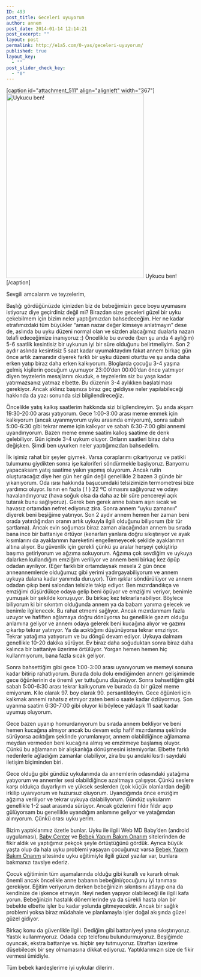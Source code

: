 ```yaml
---
ID: 493
post_title: Geceleri uyuyorum
author: annem
post_date: 2014-01-14 12:14:21
post_excerpt: ""
layout: post
permalink: http://e1a5.com/0-yas/geceleri-uyuyorum/
published: true
layout_key:
  - ""
post_slider_check_key:
  - "0"
---
```

[caption id="attachment_511" align="alignleft" width="367"]<a href="http://e1a5.com/wp-content/uploads/2014/01/uykucu_ben-e1389734699962.jpg"><img class=" wp-image-511 " alt="Uykucu ben!" src="http://e1a5.com/wp-content/uploads/2014/01/uykucu_ben-e1389734699962.jpg" width="367" height="490" /></a> Uykucu ben![/caption]

Sevgili amcalarım ve teyzelerim,

Başlığı gördüğünüzde içinizden biz de bebeğimizin gece boyu uyumasını istiyoruz diye geçirdiniz değil mi? Birazdan size geceleri güzel bir uyku çekebilmem için bizim neler yaptığımızdan bahsedeceğim. Her ne kadar etrafımızdaki tüm büyükler “aman nazar değer kimseye anlatmayın” dese de, aslında bu uyku düzeni normal olan ve sizden alacağımız dualarla nazarı telafi edeceğimize inanıyoruz :) Öncelikle bu evrede (ben şu anda 4 aylığım) 5-6 saatlik kesintisiz bir uykunun iyi bir süre olduğunu belirtmeliyim. Son 2 aydır aslında kesintisiz 5 saat kadar uyumaktaydım fakat annem birkaç gün önce artık zamanıdır diyerek farklı bir uyku düzeni oturttu ve şu anda daha erken yatıp biraz daha erken kalkıyorum. Bloglarda çocuğu 3-4 yaşına gelmiş kişilerin çocuğum uyumuyor 23:00’den 00:00’dan önce yatmıyor diyen teyzelerin mesajlarını okuduk, e teyzelerim siz bu yaşa kadar yatırmazsanız yatmaz elbette. Bu düzenin 3-4 aylıkken başlatılması gerekiyor. Ancak aklınız başınıza biraz geç geldiyse neler yapılabileceği hakkında da yazı sonunda sizi bilgilendireceğiz.

Öncelikle yatış kalkış saatlerim hakkında sizi bilgilendireyim. Şu anda akşam 19:30-20:00 arası yatıyorum. Gece 1:00-3:00 arası meme emmek için kalkıyorum (ancak uyanmıyorum uyku arasında emiyorum), sonra sabah 5:00-6:30 gibi tekrar meme için kalkıyor ve sabah 6:30-7:00 gibi annemi uyandırıyorum. Bazen meme emme saatim kalkış saatime de denk gelebiliyor. Gün içinde 3-4 uykum oluyor. Onların saatleri biraz daha değişken. Şimdi ben uyurken neler yaptığımızdan bahsedelim.

İlk işimiz rahat bir şeyler giymek. Varsa çoraplarımı çıkartıyoruz ve patikli tulumumu giydikten sonra işe kaloriferi söndürmekle başlıyoruz. Banyomu yapacaksam yatış saatime yakın yapmış oluyorum. Ancak rutin oluşturacağız diye her gün her gün değil genellikle 2 bazen 3 günde bir yıkanıyorum. Oda ısısı hakkında başucumdaki telsizimizin termometresi bize yardımcı oluyor. Isının en fazla ( ! ) 22 ºC olmasını sağlıyoruz ve odayı havalandırıyoruz (hava soğuk olsa da daha az bir süre pencereyi açık tutarak bunu sağlıyoruz). Gerek ben gerek anne babam aşırı sıcak ve havasız ortamdan nefret ediyoruz zira. Sonra annem “uyku zamanıııı” diyerek beni beşiğime yatırıyor. Son 2 aydır annem hemen her zaman beni orada yatırdığından oranın artık uykuyla ilgili olduğunu biliyorum (bir tür şartlama). Ancak evin soğuması biraz zaman alacağından annem bu sırada bana ince bir battaniye örtüyor (kenarları yanlara doğru sıkıştırıyor ve ayak kısımlarını da ayaklarımın hareketini engellemeyecek şekilde ayaklarımın altına alıyor. Bu güvenlik için gerekli çünkü şu aralar herşeyi çekiştirip başıma getiriyorum ve ağzıma sokuyorum. Ağzıma çok sevdiğim ve uykuya dalarken kullandığım emziğim veriliyor ve annem beni birkaç kez öpüp odadan ayrılıyor. (Eğer farklı bir ortamdaysak mesela 2 gün önce anneannemlerde olduğumuz gibi yerimi yadırgayabiliyorum ve annem uykuya dalana kadar yanımda duruyor). Tüm ışıklar söndürülüyor ve annem odadan çıkıp beni salondan telsizle takip ediyor. Ben mızırdandıkça ve emziğimi düşürdükçe odaya gelip beni öpüyor ve emziğimi veriyor, benimle yumuşak bir şekilde konuşuyor. Bu birkaç kez tekrarlanabiliyor. Böylece biliyorum ki bir sıkıntım olduğunda annem ya da babam yanıma gelecek ve benimle ilgilenecek. Bu rahat etmemi sağlıyor. Ancak mızırdanmam fazla uzuyor ve hafiften ağlamaya doğru dönüyorsa bu genellikle gazım olduğu anlamına geliyor ve annem odaya gelerek beni kucağına alıyor ve gazımı çıkartıp tekrar yatırıyor. Ya da acıktığımı düşünüyorsa tekrar emziriyor. Tekrar yatağıma yatıyorum ve bu döngü devam ediyor. Uykuya dalmam genellikle 10-20 dakika sürüyor. Ev biraz daha soğuduktan sonra biraz daha kalınca bir battaniye üzerime örtülüyor. Yorgan hemen hemen hiç kullanmıyorum, bana fazla sıcak geliyor.

Sonra bahsettiğim gibi gece 1:00-3:00 arası uyanıyorum ve memeyi sonuna kadar bitirip rahatlıyorum. Burada dolu dolu emdiğimden annem gelişimimde gece öğünlerinin de önemli yer tuttuğunu düşünüyor. Sonra bahsettiğim gibi sabah 5:00-6:30 arası tekrar kalkıyorum ve burada da bir güzel meme emiyorum. Kilo olarak 97. boy olarak 90. persantildeyim. Gece öğünleri için kalkmak annemi rahatsız etmiyor zaten beni o saate kadar özlüyormuş. Son uyanma saatim 6:30-7:00 gibi oluyor ki böylece yaklaşık 11 saat kadar uyumuş oluyorum.

Gece bazen uyanıp homurdanıyorum bu sırada annem bekliyor ve beni hemen kucağına almıyor ancak bu devam edip hafif mızırdanma şeklinde sürüyorsa acıktığım şeklinde yorumlanıyor, annem olabildiğince ağlamama meydan vermeden beni kucağına almış ve emzirmeye başlamış oluyor. Çünkü bu ağlamanın bir alışkanlığa dönüşmesini istemiyorlar. Elbette farklı nedenlerle ağladığım zamanlar olabiliyor, zira bu şu andaki kısıtlı sayıdaki iletişim biçiminden biri.

Gece olduğu gibi gündüz uykularımda da annemlerin odasındaki yatağıma yatıyorum ve annemler sesi olabildiğince azaltmaya çalışıyor. Çünkü seslere karşı oldukça duyarlıyım ve yüksek seslerden (çok küçük olanlardan değil) irkilip uyanıyorum ve huzursuz oluyorum. Uyandığımda önce emziğim ağzıma veriliyor ve tekrar uykuya dalabiliyorum. Gündüz uykularım genellikle 1-2 saat arasında sürüyor. Ancak gözlerimi fıldır fıldır açıp gülüyorsam bu genellikle uyandığım anlamıne geliyor ve yatağımdan alınıyorum. Çünkü orası uyku yerim.

Bizim yaptıklarımız özetle bunlar. Uyku ile ilgili Web MD Baby’den (android uygulaması), <a href="babycenter.com">Baby Center</a> ve <a href="http://bebekyapimbakimonarim.blogspot.com">Bebek Yapım Bakım Onarım</a> sitelerinden de fikir aldık ve yaptığımız pekçok şeyle örtüştüğünü gördük. Ayrıca büyük yaşta olup da hala uyku problemi yaşayan çocuğunuz varsa <a href="http://bebekyapimbakimonarim.blogspot.com">Bebek Yapım Bakım Onarım</a> sitesinde uyku eğitimiyle ilgili güzel yazılar var, bunlara bakmanızı tavsiye ederiz.

Çocuk eğitiminin tüm aşamalarında olduğu gibi kurallı ve kararlı olmak önemli ancak öncelikle anne babanın bebeğini/çocuğunu iyi tanıması gerekiyor. Eğitim veriyorum derken bebeğinizin sıkıntısını atlayıp ona da kendinize de işkence etmeyin. Neyi neden yapıyor olabileceği ile ilgili kafa yorun. Bebeğinizin hastalık dönemlerinde ya da sürekli hasta olan bir bebekte elbette işler bu kadar yolunda gitmeyecektir. Ancak bir sağlık problemi yoksa biraz müdahale ve planlamayla işler doğal akışında güzel güzel gidiyor.

Birkaç konu da güvenlikle ilgili. Dediğim gibi battaniyeyi yana sıkıştırıyoruz. Yastık kullanmıyoruz. Odada cep telefonu bulundurmuyoruz. Beşiğimde oyuncak, ekstra battaniye vs. hiçbir şey tutmuyoruz. Etraftan üzerime düşebilecek bir şey olmamasına dikkat ediyoruz. Yaptıklarımızın size de fikir vermesi ümidiyle.

Tüm bebek kardeşlerime iyi uykular dilerim.